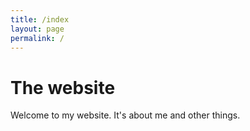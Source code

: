 ```yaml
---
title: /index
layout: page
permalink: /
---
```


# The website

Welcome to my website. It's about me and other things.
